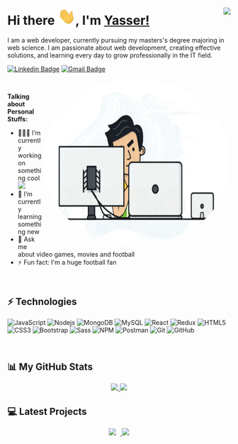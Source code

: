 # Hi there <img src="https://github.com/ysherqawi/ysherqawi/blob/master/assets/wave.gif" width="40px" ></img>, I'm [Yasser!](https://ysherqawi.github.io)   <img align="right" src="https://visitor-badge.laobi.icu/badge?page_id=ysherqawi.ysherqawi"/> 

I am a web developer, currently pursuing my masters's degree majoring in web science. I am passionate about web development, creating effective solutions, and learning every day to grow professionally in the IT field.

[![Linkedin Badge](https://img.shields.io/badge/-ysherqawi-blue?style=flat-square&logo=Linkedin&logoColor=white&link=https://www.linkedin.com/in/ysherqawi)](https://www.linkedin.com/in/ysherqawi)
[![Gmail Badge](https://img.shields.io/badge/-ysherqawi@gmail.com-c14438?style=flat-square&logo=Gmail&logoColor=white&link=mailto:ysherqawi@gmail.com)](mailto:ysherqawi@gmail.com)

<img align="right" style='
  border-radius: 50%' width='425' height='375'  src="https://github.com/ysherqawi/ysherqawi/blob/master/assets/developer.gif"  />

</br>

**Talking about Personal Stuffs:**

- 👨🏽‍💻 I’m currently working on something cool <img src="https://media.giphy.com/media/WUlplcMpOCEmTGBtBW/giphy.gif" width="30">
- 🌱 I’m currently learning something new
- 💬 Ask me about video games, movies and football
- ⚡ Fun fact: I'm a huge football fan

</br>

## ⚡ Technologies

![JavaScript](https://img.shields.io/badge/-JavaScript-white?style=flat-square&logo=javascript)
![Nodejs](https://img.shields.io/badge/-Nodejs-white?style=flat-square&logo=Node.js)
![MongoDB](https://img.shields.io/badge/-MongoDB-white?style=flat-square&logo=mongodb)
![MySQL](https://img.shields.io/badge/-MySQL-white?style=flat-square&logo=mysql)
![React](https://img.shields.io/badge/-React-white?style=flat-square&logo=react)
![Redux](https://img.shields.io/badge/-Redux-white?style=flat-square&logo=redux&logoColor=764abc)
![HTML5](https://img.shields.io/badge/-HTML5-white?style=flat-square&logo=html5)
![CSS3](https://img.shields.io/badge/-CSS3-white?style=flat-square&logo=css3&logoColor=1572B6)
![Bootstrap](https://img.shields.io/badge/-Bootstrap-white?style=flat-square&logo=bootstrap&logoColor=563D7C)
![Sass](https://img.shields.io/badge/-Sass-white?style=flat-square&logo=sass)
![NPM](https://img.shields.io/badge/-NPM-white?style=flat-square&logo=npm)
![Postman](https://img.shields.io/badge/-Postman-white?style=flat-square&logo=postman)
![Git](https://img.shields.io/badge/-Git-white?style=flat-square&logo=git)
![GitHub](https://img.shields.io/badge/-GitHub-white?style=flat-square&logo=github&logoColor=000)

</br>

## 📊 My GitHub Stats

<div align="center">
<a href="https://github.com/anuraghazra/github-readme-stats">
  <img  src="https://github-readme-stats.vercel.app/api?username=ysherqawi&count_private=true&show_icons=true&include_all_commits=true" />
</a>

<a href="https://github.com/anuraghazra/github-readme-stats">
  <img  src="https://github-readme-stats.vercel.app/api/top-langs/?username=ysherqawi" />
</a>
</div>

## 💻 Latest Projects

<div align="center">
<a href="https://github.com/ysherqawi/developer-portfolio">
  <img style='margin-right:10px'  src="https://github-readme-stats.vercel.app/api/pin/?username=ysherqawi&repo=developer-portfolio" />
</a>
  <a href="https://github.com/ysherqawi/covid19-tracker">
  <img  src="https://github-readme-stats.vercel.app/api/pin/?username=ysherqawi&repo=covid19-tracker" />
</a>
</div>
